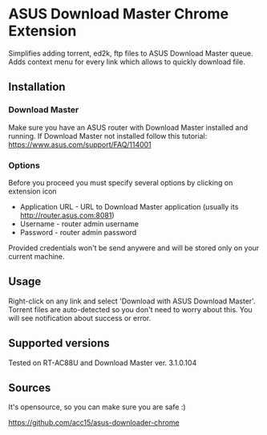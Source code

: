 # ASUS Download Master Chrome Extension

Simplifies adding torrent, ed2k, ftp files to ASUS Download Master queue.
Adds context menu for every link which allows to quickly download file.

## Installation

### Download Master

Make sure you have an ASUS router with Download Master installed and running.
If Download Master not installed follow this tutorial: https://www.asus.com/support/FAQ/114001

### Options

Before you proceed you must specify several options by clicking on extension icon

* Application URL - URL to Download Master application (usually its http://router.asus.com:8081)
* Username - router admin username
* Password - router admin password

Provided credentials won't be send anywere and will be stored only on your current machine.

## Usage

Right-click on any link and select 'Download with ASUS Download Master'. 
Torrent files are auto-detected so you don't need to worry about this.
You will see notification about success or error.

## Supported versions

Tested on RT-AC88U and Download Master ver. 3.1.0.104

## Sources

It's opensource, so you can make sure you are safe :)

https://github.com/acc15/asus-downloader-chrome
